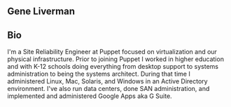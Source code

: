## Gene Liverman

## Bio

I'm a Site Reliability Engineer at Puppet focused on virtualization and our
physical infrastructure. Prior to joining Puppet I worked in higher education
and with K-12 schools doing everything from desktop support to systems
administration to being the systems architect. During that time I administered
Linux, Mac, Solaris, and Windows in an Active Directory environment. I've also
run data centers, done SAN administration, and implemented and administered
Google Apps aka G Suite.
